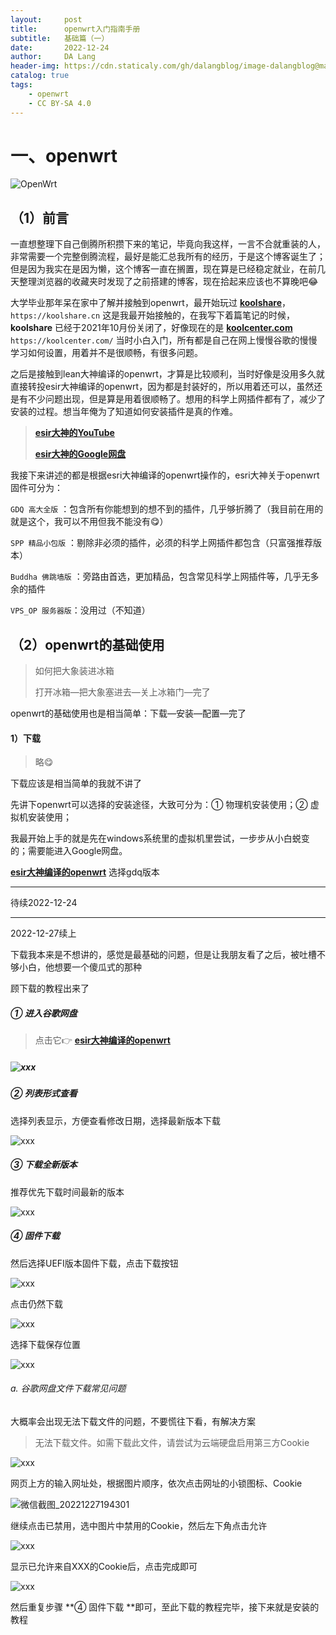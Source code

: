 ```yaml
---
layout:     post
title:      openwrt入门指南手册
subtitle:   基础篇（一）
date:       2022-12-24
author:     DA Lang
header-img: https://cdn.staticaly.com/gh/dalangblog/image-dalangblog@main/20221224/xxx.4gwnjd8sxd40.webp
catalog: true
tags:
    - openwrt
    - CC BY-SA 4.0
---
```


# 一、openwrt

![OpenWrt](https://cdn.staticaly.com/gh/dalangblog/image-dalangblog@main/20221224/OpenWrt.webp)

## （1）前言

一直想整理下自己倒腾所积攒下来的笔记，毕竟向我这样，一言不合就重装的人，非常需要一个完整倒腾流程，最好是能汇总我所有的经历，于是这个博客诞生了；但是因为我实在是因为懒，这个博客一直在搁置，现在算是已经稳定就业，在前几天整理浏览器的收藏夹时发现了之前搭建的博客，现在拾起来应该也不算晚吧😂

大学毕业那年呆在家中了解并接触到openwrt，最开始玩过 [**koolshare**](https://koolshare.cn)，`https://koolshare.cn` 这是我最开始接触的，在我写下着篇笔记的时候，**koolshare** 已经于2021年10月份关闭了，好像现在的是 [**koolcenter.com**](https://koolcenter.com/) `https://koolcenter.com/` 当时小白入门，所有都是自己在网上慢慢谷歌的慢慢学习如何设置，用着并不是很顺畅，有很多问题。

之后是接触到lean大神编译的openwrt，才算是比较顺利，当时好像是没用多久就直接转投esir大神编译的openwrt，因为都是封装好的，所以用着还可以，虽然还是有不少问题出现，但是算是用着很顺畅了。想用的科学上网插件都有了，减少了安装的过程。想当年俺为了知道如何安装插件是真的作难。

> [**esir大神的YouTube**](https://www.youtube.com/@eSirPlayGround) 
>
> [**esir大神的Google网盘**](http://bit.ly/esirpg_googledrive)

我接下来讲述的都是根据esri大神编译的openwrt操作的，esri大神关于openwrt固件可分为：

`GDQ 高大全版` ：包含所有你能想到的想不到的插件，几乎够折腾了（我目前在用的就是这个，我可以不用但我不能没有😋）

`SPP 精品小包版` ：剔除非必须的插件，必须的科学上网插件都包含（只富强推荐版本）

`Buddha 佛跳墙版` ：旁路由首选，更加精品，包含常见科学上网插件等，几乎无多余的插件

`VPS_OP 服务器版`：没用过（不知道）

## （2）openwrt的基础使用

> 如何把大象装进冰箱
>
> 打开冰箱—把大象塞进去—关上冰箱门—完了

openwrt的基础使用也是相当简单：下载—安装—配置—完了

#### 1）下载

> 略😋

下载应该是相当简单的我就不讲了

先讲下openwrt可以选择的安装途径，大致可分为：① 物理机安装使用；② 虚拟机安装使用；

我最开始上手的就是先在windows系统里的虚拟机里尝试，一步步从小白蜕变的；需要能进入Google网盘。

[**esir大神编译的openwrt**](https://drive.google.com/drive/folders/1uRXg_krKHPrQneI3F2GNcSVRoCgkqESr) 选择gdq版本

------

待续2022-12-24

------

2022-12-27续上

下载我本来是不想讲的，感觉是最基础的问题，但是让我朋友看了之后，被吐槽不够小白，他想要一个傻瓜式的那种

顾下载的教程出来了

##### ① 进入谷歌网盘

> 点击它👉 [**esir大神编译的openwrt**](https://drive.google.com/drive/folders/1uRXg_krKHPrQneI3F2GNcSVRoCgkqESr) 

##### ![xxx](https://cdn.staticaly.com/gh/dalangblog/image-dalangblog@main/20221224/xxx.79ylpzzq2eo0.webp)

##### ② 列表形式查看

选择列表显示，方便查看修改日期，选择最新版本下载

![xxx](https://cdn.staticaly.com/gh/dalangblog/image-dalangblog@main/20221224/xxx.3p1hkhosczi.webp)

##### ③ 下载全新版本

推荐优先下载时间最新的版本

![xxx](https://cdn.staticaly.com/gh/dalangblog/image-dalangblog@main/20221224/xxx.2x3zkmxuotc0.webp)

##### ④ 固件下载

然后选择UEFI版本固件下载，点击下载按钮

![xxx](https://cdn.staticaly.com/gh/dalangblog/image-dalangblog@main/20221224/xxx.5tp1yxvvnpo0.webp)

点击仍然下载

![xxx](https://cdn.staticaly.com/gh/dalangblog/image-dalangblog@main/20221224/xxx.6e8f5jnxb8g0.webp)

选择下载保存位置

![xxx](https://cdn.staticaly.com/gh/dalangblog/image-dalangblog@main/20221224/xxx.ei9pbsiflig.webp)

###### a. 谷歌网盘文件下载常见问题

大概率会出现无法下载文件的问题，不要慌往下看，有解决方案

> 无法下载文件。如需下载此文件，请尝试为云端硬盘启用第三方Cookie

![xxx](https://cdn.staticaly.com/gh/dalangblog/image-dalangblog@main/20221224/xxx.7bncsyv1dyg0.webp)

网页上方的输入网址处，根据图片顺序，依次点击网址的小锁图标、Cookie

![微信截图_20221227194301](https://cdn.staticaly.com/gh/dalangblog/image-dalangblog@main/20221224/微信截图_20221227194301.642bxzgkgq80.webp)

继续点击已禁用，选中图片中禁用的Cookie，然后左下角点击允许

![xxx](https://cdn.staticaly.com/gh/dalangblog/image-dalangblog@main/20221224/xxx.35p2edv4wn00.webp)

显示已允许来自XXX的Cookie后，点击完成即可

![xxx](https://cdn.staticaly.com/gh/dalangblog/image-dalangblog@main/20221224/xxx.7bmkg3daxco0.webp)

然后重复步骤 **④ 固件下载 **即可，至此下载的教程完毕，接下来就是安装的教程


